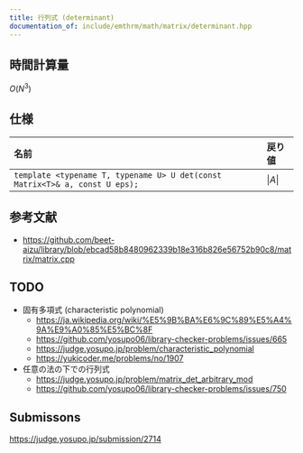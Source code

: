 ```yaml
---
title: 行列式 (determinant)
documentation_of: include/emthrm/math/matrix/determinant.hpp
---
```



## 時間計算量

$O(N^3)$


## 仕様

|名前|戻り値|
|:--|:--|
|`template <typename T, typename U> U det(const Matrix<T>& a, const U eps);`|$\lvert A \rvert$|


## 参考文献

- https://github.com/beet-aizu/library/blob/ebcad58b8480962339b18e316b826e56752b90c8/matrix/matrix.cpp


## TODO

- 固有多項式 (characteristic polynomial)
  - https://ja.wikipedia.org/wiki/%E5%9B%BA%E6%9C%89%E5%A4%9A%E9%A0%85%E5%BC%8F
  - https://github.com/yosupo06/library-checker-problems/issues/665
  - https://judge.yosupo.jp/problem/characteristic_polynomial
  - https://yukicoder.me/problems/no/1907
- 任意の法の下での行列式
  - https://judge.yosupo.jp/problem/matrix_det_arbitrary_mod
  - https://github.com/yosupo06/library-checker-problems/issues/750


## Submissons

https://judge.yosupo.jp/submission/2714
